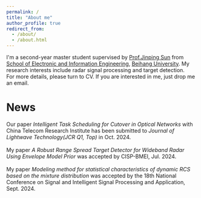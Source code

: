 ```yaml
---
permalink: /
title: "About me"
author_profile: true
redirect_from: 
  - /about/
  - /about.html
---
```

I'm a second-year master student supervised by [Prof.Jinping Sun](https://shi.buaa.edu.cn/sunjinping/zh_CN/index/136932/list/index.htm) from [School of Electronic and Information Engineering](https://www.ee.buaa.edu.cn/), [Beihang University](https://www.buaa.edu.cn/). My research interests include radar signal processing and target detection.<br/>
For more details, please turn to CV. If you are interested in me, just drop me an email.

News
=====
Our paper _Intelligent Task Scheduling for Cutover in Optical Networks_ with China Telecom Research Institute has been submitted to _Journal of Lightwave Technology(JCR Q1, Top)_ in Oct. 2024.<br/>
<br/>
My paper _A Robust Range Spread Target Detector for Wideband Radar Using Envelope Model Prior_ was accepted by CISP-BMEI, Jul. 2024.<br/>
<br/>
My paper _Modeling method for statistical characteristics of dynamic RCS based on the mixture distribution_ was accepted by the 18th National Conference on Signal and Intelligent Signal Processing and Application, Sept. 2024.

